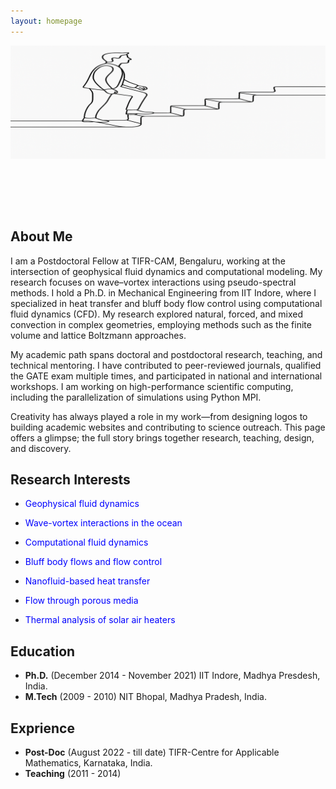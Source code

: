 ```yaml
---
layout: homepage
---
```


<img src="./assets/img/20250622_194357_1.png" alt="My Research Image" width="800" style="margin-bottom: 80px;" /> 

<!-- <img src="./assets/img/your_next_image.png" alt="Second Image" width="600" /> --> 

## About Me

I am a Postdoctoral Fellow at TIFR-CAM, Bengaluru, working at the intersection of geophysical fluid dynamics and computational modeling. My research focuses on wave–vortex interactions using pseudo-spectral methods. I hold a Ph.D. in Mechanical Engineering from IIT Indore, where I specialized in heat transfer and bluff body flow control using computational fluid dynamics (CFD). My research explored natural, forced, and mixed convection in complex geometries, employing methods such as the finite volume and lattice Boltzmann approaches. 

My academic path spans doctoral and postdoctoral research, teaching, and technical mentoring. I have contributed to peer-reviewed journals, qualified the GATE exam multiple times, and participated in national and international workshops. I am working on high-performance scientific computing, including the parallelization of simulations using Python MPI. 

Creativity has always played a role in my work—from designing logos to building academic websites and contributing to science outreach. This page offers a glimpse; the full story brings together research, teaching, design, and discovery.

## Research Interests

- <p style="color: blue;">Geophysical fluid dynamics</p> 
- <p style="color: blue;">Wave-vortex interactions in the ocean</p>
- <p style="color: blue;">Computational fluid dynamics</p>
- <p style="color: blue;">Bluff body flows and flow control</p>
- <p style="color: blue;">Nanofluid-based heat transfer</p>
- <p style="color: blue;">Flow through porous media</p>
- <p style="color: blue;">Thermal analysis of solar air heaters</p>
<!-- - **Computer Vision:** image recognition, image generation, video captioning - **Machine Learning:** meta-learning, incremental learning, transfer learning -->

## Education

- **Ph.D.** (December 2014 - November 2021) IIT Indore, Madhya Presdesh, India.
- **M.Tech** (2009 - 2010) NIT Bhopal, Madhya Pradesh, India.

## Exprience

- **Post-Doc** (August 2022 - till date) TIFR-Centre for Applicable Mathematics, Karnataka, India.
- **Teaching** (2011 - 2014) 

<!-- - **Research Experience** (2022 - till date) 

{% include_relative _includes/publications.md %}

<!--##  Lectures/Workshop/Training Programmes Attended

- <p style="color: blue;">Yet to be updated...</p>

## National/International Courses Attended

- <p style="color: blue;">Yet to be updated...</p>

{% include_relative _includes/services.md %}

## News 

- <p style="color: blue;">Yet to be updated...</p> 

<!-- - **[Feb. 2020]** Our paper about incremental learning is accepted to CVPR 2020. - **[Feb. 2020]** We will host the ACM Multimedia Asia 2020 conference in Singapore! - **[Sept. 2019]** Our paper about few-shot learning is accepted to NeurIPS 2019. - **[Mar. 2019]** Our paper about few-shot learning is accepted to CVPR 2019. -->

<!-- ![My Research Image](./assets/img/20250622_194357_1.png) 
